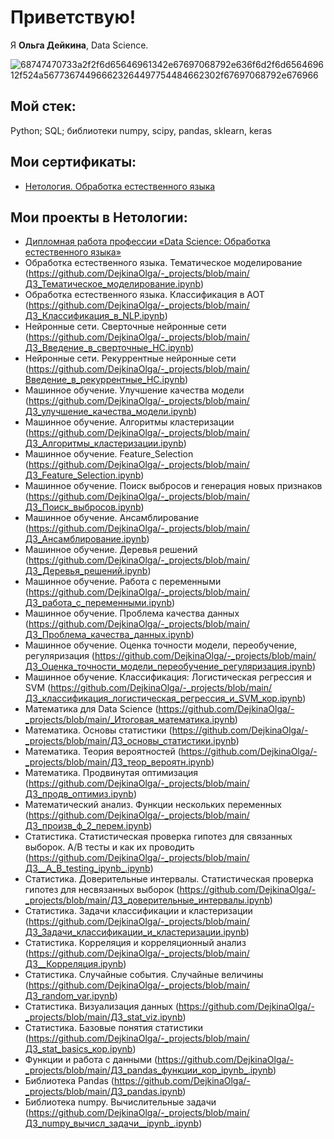 # __Приветствую!__

Я __Ольга Дейкина__, Data Science.


![68747470733a2f2f6d65646961342e67697068792e636f6d2f6d656469612f524a567736744966623264497754484662302f67697068792e676966](https://github.com/DejkinaOlga/DejkinaOlga/assets/138812148/7daea321-b92c-4359-ba6c-0fb61f96a0ff)




## __Мой стек:__
Python; SQL; библиотеки numpy, scipy, pandas, sklearn, keras



## __Мои сертификаты:__ 
- [Нетология. Обработка естественного языка](https://github.com/DejkinaOlga/-1/blob/main/certificate.pdf) 



## __Мои проекты в Нетологии:__
- [Дипломная работа профессии «Data Science: Обработка естественного языка»](https://github.com/DejkinaOlga/-_projects/blob/main/Дипломная_работа.ipynb)
- Обработка естественного языка. Тематическое моделирование (https://github.com/DejkinaOlga/-_projects/blob/main/ДЗ_Тематическое_моделирование.ipynb)
- Обработка естественного языка. Классификация в АОТ (https://github.com/DejkinaOlga/-_projects/blob/main/ДЗ_Классификация_в_NLP.ipynb)
- Нейронные сети. Сверточные нейронные сети (https://github.com/DejkinaOlga/-_projects/blob/main/ДЗ_Введение_в_сверточные_НС.ipynb)
- Нейронные сети. Рекуррентные нейронные сети (https://github.com/DejkinaOlga/-_projects/blob/main/Введение_в_рекуррентные_НС.ipynb)
- Машинное обучение. Улучшение качества модели (https://github.com/DejkinaOlga/-_projects/blob/main/ДЗ_улучшение_качества_модели.ipynb)
- Машинное обучение. Алгоритмы кластеризации (https://github.com/DejkinaOlga/-_projects/blob/main/ДЗ_Алгоритмы_кластеризации.ipynb)
- Машинное обучение. Feature_Selection (https://github.com/DejkinaOlga/-_projects/blob/main/ДЗ_Feature_Selection.ipynb)
- Машинное обучение. Поиск выбросов и генерация новых признаков (https://github.com/DejkinaOlga/-_projects/blob/main/ДЗ_Поиск_выбросов.ipynb)
- Машинное обучение. Ансамблирование (https://github.com/DejkinaOlga/-_projects/blob/main/ДЗ_Ансамблирование.ipynb)
- Машинное обучение. Деревья решений (https://github.com/DejkinaOlga/-_projects/blob/main/ДЗ_Деревья_решений.ipynb)
- Машинное обучение. Работа с переменными (https://github.com/DejkinaOlga/-_projects/blob/main/ДЗ_работа_с_переменными.ipynb)
- Машинное обучение. Проблема качества данных (https://github.com/DejkinaOlga/-_projects/blob/main/ДЗ_Проблема_качества_данных.ipynb)
- Машинное обучение. Оценка точности модели, переобучение, регуляризация (https://github.com/DejkinaOlga/-_projects/blob/main/ДЗ_Оценка_точности_модели_переобучение_регуляризация.ipynb)
- Машинное обучение. Классификация: Логистическая регрессия и SVM (https://github.com/DejkinaOlga/-_projects/blob/main/ДЗ_классификация_логистическая_регрессия_и_SVM_кор.ipynb)
- Математика для Data Science (https://github.com/DejkinaOlga/-_projects/blob/main/_Итоговая_математика.ipynb)
- Математика. Основы статистики (https://github.com/DejkinaOlga/-_projects/blob/main/ДЗ_основы_статистики.ipynb)
- Математика. Теория вероятностей (https://github.com/DejkinaOlga/-_projects/blob/main/ДЗ_теор_вероятн.ipynb)
- Математика. Продвинутая оптимизация (https://github.com/DejkinaOlga/-_projects/blob/main/ДЗ_продв_оптимиз.ipynb)
- Математический анализ. Функции нескольких переменных (https://github.com/DejkinaOlga/-_projects/blob/main/ДЗ_произв_ф_2_перем.ipynb)
- Статистика. Статистическая проверка гипотез для связанных выборок. А/В тесты и как их проводить (https://github.com/DejkinaOlga/-_projects/blob/main/ДЗ__A_B_testing_ipynb_.ipynb)
- Статистика. Доверительные интервалы. Статистическая проверка гипотез для несвязанных выборок (https://github.com/DejkinaOlga/-_projects/blob/main/ДЗ_доверительные_интервалы.ipynb)
- Статистика. Задачи классификации и кластеризации (https://github.com/DejkinaOlga/-_projects/blob/main/ДЗ_Задачи_классификации_и_кластеризации.ipynb)
- Статистика. Корреляция и корреляционный анализ (https://github.com/DejkinaOlga/-_projects/blob/main/ДЗ__Корреляция.ipynb)
- Статистика. Случайные события. Случайные величины (https://github.com/DejkinaOlga/-_projects/blob/main/ДЗ_random_var.ipynb)
- Статистика. Визуализация данных (https://github.com/DejkinaOlga/-_projects/blob/main/ДЗ_stat_viz.ipynb)
- Статистика. Базовые понятия статистики (https://github.com/DejkinaOlga/-_projects/blob/main/ДЗ_stat_basics_кор.ipynb)
- Функции и работа с данными (https://github.com/DejkinaOlga/-_projects/blob/main/ДЗ_pandas_функции_кор_ipynb_.ipynb)
- Библиотека Pandas (https://github.com/DejkinaOlga/-_projects/blob/main/ДЗ_pandas.ipynb)
- Библиотека numpy. Вычислительные задачи (https://github.com/DejkinaOlga/-_projects/blob/main/ДЗ_numpy_вычисл_задачи__ipynb_.ipynb)


<!---
DejkinaOlga/DejkinaOlga is a ✨ special ✨ repository because its `README.md` (this file) appears on your GitHub profile.
You can click the Preview link to take a look at your changes.
--->
